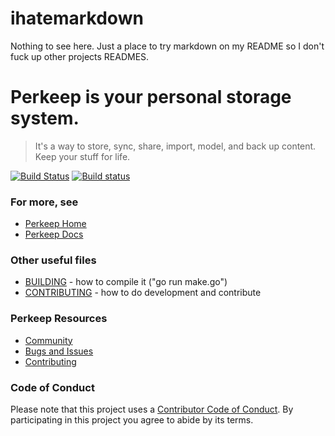 # ihatemarkdown
Nothing to see here. Just a place to try markdown on my README so I don't fuck up other projects READMES.

# Perkeep is your personal storage system.

> It's a way to store, sync, share, import, model, and back up content.  Keep your stuff for life.

[![Build Status](https://travis-ci.org/perkeep/perkeep.svg?branch=master)](https://travis-ci.org/perkeep/perkeep) [![Build status](https://ci.appveyor.com/api/projects/status/bbdqxcy2b6x4lt2r/branch/master?svg=true)](https://ci.appveyor.com/project/mpl/perkeep/branch/master)

### For more, see

- [Perkeep Home](https://perkeep.org/)
- [Perkeep Docs](https://perkeep.org/doc/)

### Other useful files

- [BUILDING](BUILDING) - how to compile it ("go run make.go")
- [CONTRIBUTING](CONTRIBUTING.md) - how to do development and contribute

### Perkeep Resources

- [Community](http://perkeep.org/community)
- [Bugs and Issues](https://github.com/perkeep/perkeep/issues)
- [Contributing](https://perkeep.org/code#contributing)

### Code of Conduct

Please note that this project uses a
[Contributor Code of Conduct](https://opensource.google.com/conduct/).
By participating in this project you agree to abide by its terms.
